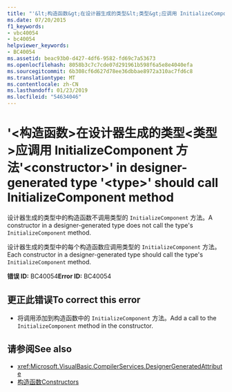 ```yaml
---
title: "'&lt;构造函数&gt;在设计器生成的类型&lt;类型&gt;应调用 InitializeComponent 方法"
ms.date: 07/20/2015
f1_keywords:
- vbc40054
- bc40054
helpviewer_keywords:
- BC40054
ms.assetid: beac93b0-d427-4df6-9582-fd69c7a53673
ms.openlocfilehash: 8058b3c7c7cde07d291961b598f6a5e8e4040efa
ms.sourcegitcommit: 6b308cf6d627d78ee36dbbae8972a310ac7fd6c8
ms.translationtype: MT
ms.contentlocale: zh-CN
ms.lasthandoff: 01/23/2019
ms.locfileid: "54634046"
---
```

# <a name="ltconstructorgt-in-designer-generated-type-lttypegt-should-call-initializecomponent-method"></a><span data-ttu-id="9c419-102">'&lt;构造函数&gt;在设计器生成的类型&lt;类型&gt;应调用 InitializeComponent 方法</span><span class="sxs-lookup"><span data-stu-id="9c419-102">'&lt;constructor&gt;' in designer-generated type '&lt;type&gt;' should call InitializeComponent method</span></span>
<span data-ttu-id="9c419-103">设计器生成的类型中的构造函数不调用类型的 `InitializeComponent` 方法。</span><span class="sxs-lookup"><span data-stu-id="9c419-103">A constructor in a designer-generated type does not call the type's `InitializeComponent` method.</span></span>  
  
 <span data-ttu-id="9c419-104">设计器生成的类型中的每个构造函数应调用类型的 `InitializeComponent` 方法。</span><span class="sxs-lookup"><span data-stu-id="9c419-104">Each constructor in a designer-generated type should call the type's `InitializeComponent` method.</span></span>  
  
 <span data-ttu-id="9c419-105">**错误 ID:** BC40054</span><span class="sxs-lookup"><span data-stu-id="9c419-105">**Error ID:** BC40054</span></span>  
  
## <a name="to-correct-this-error"></a><span data-ttu-id="9c419-106">更正此错误</span><span class="sxs-lookup"><span data-stu-id="9c419-106">To correct this error</span></span>  
  
-   <span data-ttu-id="9c419-107">将调用添加到构造函数中的 `InitializeComponent` 方法。</span><span class="sxs-lookup"><span data-stu-id="9c419-107">Add a call to the `InitializeComponent` method in the constructor.</span></span>  
  
## <a name="see-also"></a><span data-ttu-id="9c419-108">请参阅</span><span class="sxs-lookup"><span data-stu-id="9c419-108">See also</span></span>
- <xref:Microsoft.VisualBasic.CompilerServices.DesignerGeneratedAttribute>
- [<span data-ttu-id="9c419-109">构造函数</span><span class="sxs-lookup"><span data-stu-id="9c419-109">Constructors</span></span>](~/docs/visual-basic/programming-guide/concepts/object-oriented-programming.md#constructors)
